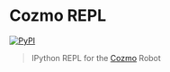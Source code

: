Cozmo REPL
==========

[![PyPI](https://img.shields.io/pypi/v/cozmo-repl.svg)](https://pypi.python.org/pypi/cozmo-repl)

> IPython REPL for the [Cozmo][cozmo] Robot



[cozmo]: https://www.anki.com/en-us/cozmo
